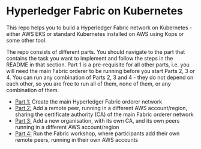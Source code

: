 # Hyperledger Fabric on Kubernetes

This repo helps you to build a Hyperledger Fabric network on Kubernetes - either AWS EKS or standard Kubernetes installed on
AWS using Kops or some other tool.

The repo consists of different parts. You should navigate to the part that contains the task you want to implement and 
follow the steps in the README in that section. Part 1 is a pre-requisite for all other parts, i.e. you will need the
main Fabric orderer to be running before you start Parts 2, 3 or 4. You can run any combination of Parts 2, 3 and 4 - they
do not depend on each other, so you are free to run all of them, none of them, or any combination of them.

* [Part 1:](fabric-main/README.md) Create the main Hyperledger Fabric orderer network
* [Part 2:](remote-peer/README.md) Add a remote peer, running in a different AWS account/region, sharing the certificate authority (CA) of the main Fabric orderer network
* [Part 3:](remote-org/README.md) Add a new organisation, with its own CA, and its own peers running in a different AWS account/region
* [Part 4:](workshop-remote-peer/README.md) Run the Fabric workshop, where participants add their own remote peers, running in their own AWS accounts
